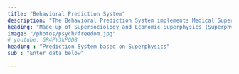 ```yaml
---
title: "Behavioral Prediction System"
description: "The Behavioral Prediction System implements Medical Superphysics"
heading: "Made up of Supersociology and Economic Superphysics (Superphysics)"
image: "/photos/psych/freedom.jpg"
# youtube: 6R4PY3kPQD8
heading : "Prediction System based on Superphysics"
sub : "Enter data below"

---
```

